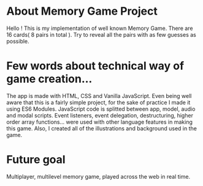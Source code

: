 # About Memory Game Project
Hello ! This is my implementation of well known Memory Game. There are 16 cards( 8 pairs in total ).
Try to reveal all the pairs with as few guesses as possible.
# Few words about technical way of game creation...
The app is made with HTML, CSS and Vanilla JavaScript.
Even being well aware that this is a fairly simple project, for the sake of practice I made it using ES6 Modules.
JavaScript code is splitted between app, model, audio and modal scripts.
Event listeners, event delegation, destructuring, higher order array functions... were used with other language features 
in making this game.
Also, I created all of the illustrations and background used in the game.
# Future goal
Multiplayer, multilevel memory game, played across the web in real time.
 
